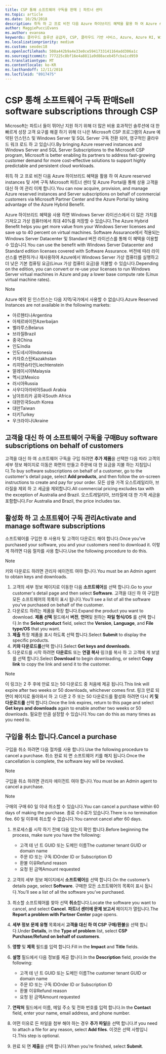 ```yaml
---
title: CSP 통해 소프트웨어 구독을 판매 | 파트너 센터
ms.topic: article
ms.date: 10/29/2018
description: 취득 하 고 프로 비전 다음 Azure 하이브리드 혜택을 활용 하 여 Azure reserved instances 및 서버 구독 Microsoft 파트너 센터 및 Azure Portal을 통해 상용 고객을 대신 하 여 관리 이제 합니다.
author: MaggiePucciEvans
ms.author: evansma
keywords: 클라우드 솔루션 공급자, CSP, 클라우드 기반 서비스, Azure, Azure RI, Windows Server, SQL Server, 소프트웨어 구독
ms.localizationpriority: medium
ms.custom: seodec18
ms.openlocfilehash: 508a442b9a4e33e0ce5941733141164add306a1c
ms.sourcegitcommit: 777225c8bf16e4a8811a9d88aceb45fcba1cd959
ms.translationtype: MT
ms.contentlocale: ko-KR
ms.lasthandoff: 12/11/2018
ms.locfileid: "8917475"
---
```

# <a name="sell-software-subscriptions-through-csp"></a><span data-ttu-id="c3f73-104">CSP 통해 소프트웨어 구독 판매</span><span class="sxs-lookup"><span data-stu-id="c3f73-104">Sell software subscriptions through CSP</span></span>

<span data-ttu-id="c3f73-105">Microsoft는 파트너 들이 뛰어난 지원 하기 위해 더 많은 비용 효과적인 솔루션에 대 한 빠르게 성장 고객 요구를 해결 하기 위해 더 나은 Microsoft CSP 프로그램의 Azure 예약된 인스턴스 및 Windows Server 및 SQL Server 구독 전환 되어, 영구적인 클라우드 워크 로드 하 고 있습니다.</span><span class="sxs-lookup"><span data-stu-id="c3f73-105">By bringing Azure reserved instances and Windows Server and SQL Server Subscriptions to the Microsoft CSP program, Microsoft is better enabling its partners to address fast-growing customer demand for more cost-effective solutions to support highly predictable and persistent cloud workloads.</span></span> 

<span data-ttu-id="c3f73-106">취득 하 고 프로 비전 다음 Azure 하이브리드 혜택을 활용 하 여 Azure reserved instances 및 서버 구독 Microsoft 파트너 센터 및 Azure Portal을 통해 상용 고객을 대신 하 여 관리 이제 합니다.</span><span class="sxs-lookup"><span data-stu-id="c3f73-106">You can now acquire, provision, and manage Azure reserved instances and Server subscriptions on behalf of commercial customers via Microsoft Partner Center and the Azure Portal by taking advantage of the Azure Hybrid Benefit.</span></span> 

<span data-ttu-id="c3f73-107">Azure 하이브리드 혜택을 사용 하면 Windows Server 라이선스에서 더 많은 가치를 가져오고 가상 컴퓨터에서 최대 40%를 저장할 수 있습니다.</span><span class="sxs-lookup"><span data-stu-id="c3f73-107">The Azure Hybrid Benefit helps you get more value from your Windows Server licenses and save up to 40 percent on virtual machines.</span></span> <span data-ttu-id="c3f73-108">Software Assurance에서 적용되는 Windows Server Datacenter 및 Standard 버전 라이선스를 통해 이 혜택을 이용할 수 있습니다.</span><span class="sxs-lookup"><span data-stu-id="c3f73-108">You can use the benefit with Windows Server Datacenter and Standard edition licenses covered with Software Assurance.</span></span> <span data-ttu-id="c3f73-109">버전에 따라 라이선스를 변환하거나 재사용하여 Azure에서 Windows Server 가상 컴퓨터를 실행하고 더 낮은 기본 컴퓨팅 요금(Linux 가상 컴퓨터 요금)을 지불할 수 있습니다.</span><span class="sxs-lookup"><span data-stu-id="c3f73-109">Depending on the edition, you can convert or re-use your licenses to run Windows Server virtual machines in Azure and pay a lower base compute rate (Linux virtual machine rates).</span></span>

> [!NOTE]  
> <span data-ttu-id="c3f73-110">Azure 예약 된 인스턴스는 다음 지역/국가에서 사용할 수 없습니다.</span><span class="sxs-lookup"><span data-stu-id="c3f73-110">Azure Reserved Instances are not available in the following markets:</span></span>  
> * <span data-ttu-id="c3f73-111">아르헨티나</span><span class="sxs-lookup"><span data-stu-id="c3f73-111">Argentina</span></span>
> * <span data-ttu-id="c3f73-112">아제르바이잔</span><span class="sxs-lookup"><span data-stu-id="c3f73-112">Azerbaijan</span></span>
> * <span data-ttu-id="c3f73-113">벨라루스</span><span class="sxs-lookup"><span data-stu-id="c3f73-113">Belarus</span></span>
> * <span data-ttu-id="c3f73-114">브라질</span><span class="sxs-lookup"><span data-stu-id="c3f73-114">Brazil</span></span>
> * <span data-ttu-id="c3f73-115">중국</span><span class="sxs-lookup"><span data-stu-id="c3f73-115">China</span></span>
> * <span data-ttu-id="c3f73-116">인도</span><span class="sxs-lookup"><span data-stu-id="c3f73-116">India</span></span>
> * <span data-ttu-id="c3f73-117">인도네시아</span><span class="sxs-lookup"><span data-stu-id="c3f73-117">Indonesia</span></span>
> * <span data-ttu-id="c3f73-118">카자흐스탄</span><span class="sxs-lookup"><span data-stu-id="c3f73-118">Kazakhstan</span></span>
> * <span data-ttu-id="c3f73-119">리히텐슈타인</span><span class="sxs-lookup"><span data-stu-id="c3f73-119">Liechtenstein</span></span>
> * <span data-ttu-id="c3f73-120">말레이시아</span><span class="sxs-lookup"><span data-stu-id="c3f73-120">Malaysia</span></span>
> * <span data-ttu-id="c3f73-121">멕시코</span><span class="sxs-lookup"><span data-stu-id="c3f73-121">Mexico</span></span>
> * <span data-ttu-id="c3f73-122">러시아</span><span class="sxs-lookup"><span data-stu-id="c3f73-122">Russia</span></span>
> * <span data-ttu-id="c3f73-123">사우디아라비아</span><span class="sxs-lookup"><span data-stu-id="c3f73-123">Saudi Arabia</span></span>
> * <span data-ttu-id="c3f73-124">남아프리카 공화국</span><span class="sxs-lookup"><span data-stu-id="c3f73-124">South Africa</span></span>
> * <span data-ttu-id="c3f73-125">대한민국</span><span class="sxs-lookup"><span data-stu-id="c3f73-125">South Korea</span></span>
> * <span data-ttu-id="c3f73-126">대만</span><span class="sxs-lookup"><span data-stu-id="c3f73-126">Taiwan</span></span>
> * <span data-ttu-id="c3f73-127">터키</span><span class="sxs-lookup"><span data-stu-id="c3f73-127">Turkey</span></span>
> * <span data-ttu-id="c3f73-128">우크라이나</span><span class="sxs-lookup"><span data-stu-id="c3f73-128">Ukraine</span></span>

## <a name="buy-software-subscriptions-on-behalf-of-customers"></a><span data-ttu-id="c3f73-129">고객을 대신 하 여 소프트웨어 구독을 구매</span><span class="sxs-lookup"><span data-stu-id="c3f73-129">Buy software subscriptions on behalf of customers</span></span>

<span data-ttu-id="c3f73-130">고객을 대신 하 여 소프트웨어 구독을 구입 하려면 **추가 제품**을 선택한 다음 따라 고객의 세부 정보 페이지로 이동은 화면의 만들고 주문에 대 한 요금을 지불 하는 지침입니다.</span><span class="sxs-lookup"><span data-stu-id="c3f73-130">To buy software subscriptions on behalf of a customer, go to the customer's detail page, select **Add products**, and then follow the on-screen instructions to create and pay for your order.</span></span> <span data-ttu-id="c3f73-131">모든 상용 가격 오스트레일리아, 브라질을 제외 하 고 세금을 제외합니다.</span><span class="sxs-lookup"><span data-stu-id="c3f73-131">All commercial pricing excludes tax with the exception of Australia and Brazil.</span></span> <span data-ttu-id="c3f73-132">오스트레일리아, 브라질에 대 한 가격 세금을 포함합니다.</span><span class="sxs-lookup"><span data-stu-id="c3f73-132">For Australia and Brazil, the price includes tax.</span></span>


## <a name="activate-and-manage-software-subscriptions"></a><span data-ttu-id="c3f73-133">활성화 하 고 소프트웨어 구독 관리</span><span class="sxs-lookup"><span data-stu-id="c3f73-133">Activate and manage software subscriptions</span></span>

<span data-ttu-id="c3f73-134">소프트웨어를 구입한 후 사용자 및 고객이 다운로드 해야 합니다.</span><span class="sxs-lookup"><span data-stu-id="c3f73-134">Once you’ve purchased your software, you and your customers need to download it.</span></span> <span data-ttu-id="c3f73-135">이렇게 하려면 다음 절차를 사용 합니다.</span><span class="sxs-lookup"><span data-stu-id="c3f73-135">Use the following procedure to do this.</span></span> 

>[!NOTE]
><span data-ttu-id="c3f73-136">키와 다운로드 하려면 관리자 에이전트 여야 합니다.</span><span class="sxs-lookup"><span data-stu-id="c3f73-136">You must be an Admin agent to obtain keys and downloads.</span></span> 

1. <span data-ttu-id="c3f73-137">고객의 세부 정보 페이지로 이동한 다음 **소프트웨어**를 선택 합니다.</span><span class="sxs-lookup"><span data-stu-id="c3f73-137">Go to your customer's detail page and then select **Software**.</span></span> <span data-ttu-id="c3f73-138">고객을 대신 하 여 구입한 모든 소프트웨어의 목록이 표시 됩니다.</span><span class="sxs-lookup"><span data-stu-id="c3f73-138">You’ll see a list of all the software you’ve purchased on behalf of the customer.</span></span> 
2.  <span data-ttu-id="c3f73-139">다운로드 하려는 제품을 확장 합니다.</span><span class="sxs-lookup"><span data-stu-id="c3f73-139">Expand the product you want to download.</span></span> <span data-ttu-id="c3f73-140">**제품 선택** 필드에서 **버전**, **언어**및 원하는 **파일 형식/OS** 를 선택 합니다.</span><span class="sxs-lookup"><span data-stu-id="c3f73-140">In the **Select product** field, select the **Version**, **Language**, and **File type/OS** that you want.</span></span> 
3.  <span data-ttu-id="c3f73-141">**제출** 특정 제품을 표시 하도록 선택 합니다.</span><span class="sxs-lookup"><span data-stu-id="c3f73-141">Select **Submit** to display the specific products.</span></span> 
4.  <span data-ttu-id="c3f73-142">**키와 다운로드를**선택 합니다.</span><span class="sxs-lookup"><span data-stu-id="c3f73-142">Select **Get keys and downloads**.</span></span> 
5.  <span data-ttu-id="c3f73-143">다운로드를 시작 하려면 **다운로드** 또는 **연결 복사** 링크를 복사 하 고 고객에 게 보낼를 선택 합니다.</span><span class="sxs-lookup"><span data-stu-id="c3f73-143">Select **Download** to begin downloading, or select **Copy link** to copy the link and send it to the customer.</span></span> 

>[!NOTE]
><span data-ttu-id="c3f73-144">이 링크는 2 주 후에 만료 또는 50 다운로드 중 처음에 제공 됩니다.</span><span class="sxs-lookup"><span data-stu-id="c3f73-144">This link will expire after two weeks or 50 downloads, whichever comes first.</span></span> <span data-ttu-id="c3f73-145">링크 만료 되 면이 페이지로 돌아와서 하 고 다른 2 주 또는 50 다운로드를 활성화 하려면 다시 **키 및 다운로드를** 선택 합니다.</span><span class="sxs-lookup"><span data-stu-id="c3f73-145">Once the link expires, return to this page and select **Get keys and downloads** again to enable another two weeks or 50 downloads.</span></span> <span data-ttu-id="c3f73-146">필요한 만큼 설정할 수 있습니다.</span><span class="sxs-lookup"><span data-stu-id="c3f73-146">You can do this as many times as you need to.</span></span> 


## <a name="cancel-a-purchase"></a><span data-ttu-id="c3f73-147">구입을 취소 합니다.</span><span class="sxs-lookup"><span data-stu-id="c3f73-147">Cancel a purchase</span></span>
<span data-ttu-id="c3f73-148">구입을 취소 하려면 다음 절차를 사용 합니다.</span><span class="sxs-lookup"><span data-stu-id="c3f73-148">Use the following procedure to cancel a purchase.</span></span> <span data-ttu-id="c3f73-149">취소 완료 되 면 소프트웨어 키를 해지 됩니다.</span><span class="sxs-lookup"><span data-stu-id="c3f73-149">Once the cancellation is complete, the software key will be revoked.</span></span> 

>[!NOTE]
><span data-ttu-id="c3f73-150">구입을 취소 하려면 관리자 에이전트 여야 합니다.</span><span class="sxs-lookup"><span data-stu-id="c3f73-150">You must be an Admin agent to cancel a purchase.</span></span> 

>[!NOTE]
><span data-ttu-id="c3f73-151">구매의 구매 60 일 이내 취소할 수 있습니다.</span><span class="sxs-lookup"><span data-stu-id="c3f73-151">You can cancel a purchase within 60 days of making the purchase.</span></span> <span data-ttu-id="c3f73-152">종료 수수료가 있습니다.</span><span class="sxs-lookup"><span data-stu-id="c3f73-152">There is no termination fee.</span></span> <span data-ttu-id="c3f73-153">60 일 이후에 취소할 수 없습니다.</span><span class="sxs-lookup"><span data-stu-id="c3f73-153">You cannot cancel after 60 days.</span></span> 

1.  <span data-ttu-id="c3f73-154">프로세스를 시작 하기 전에 다음 있는지 확인 합니다.</span><span class="sxs-lookup"><span data-stu-id="c3f73-154">Before beginning the process, make sure you have the following:</span></span> 
    -   <span data-ttu-id="c3f73-155">고객 테 넌 트 GUID 또는 도메인 이름</span><span class="sxs-lookup"><span data-stu-id="c3f73-155">The customer tenant GUID or domain name</span></span>
    -   <span data-ttu-id="c3f73-156">주문 ID 또는 구독 ID</span><span class="sxs-lookup"><span data-stu-id="c3f73-156">Order ID or Subscription ID</span></span>
    -   <span data-ttu-id="c3f73-157">환불 이유</span><span class="sxs-lookup"><span data-stu-id="c3f73-157">Refund reason</span></span>
    -   <span data-ttu-id="c3f73-158">요청 된 금액</span><span class="sxs-lookup"><span data-stu-id="c3f73-158">Amount requested</span></span>

2.  <span data-ttu-id="c3f73-159">고객의 세부 정보 페이지에서 **소프트웨어**를 선택 합니다.</span><span class="sxs-lookup"><span data-stu-id="c3f73-159">On the customer’s details page, select **Software**.</span></span> <span data-ttu-id="c3f73-160">구매한 모든 소프트웨어의 목록이 표시 됩니다.</span><span class="sxs-lookup"><span data-stu-id="c3f73-160">You’ll see a list of all the software you’ve purchased.</span></span> 

3.  <span data-ttu-id="c3f73-161">취소할 소프트웨어를 찾아 선택 **취소**합니다.</span><span class="sxs-lookup"><span data-stu-id="c3f73-161">Locate the software you want to cancel, and select **Cancel**.</span></span> <span data-ttu-id="c3f73-162">**파트너 센터에 문제 보고서** 페이지가 열립니다.</span><span class="sxs-lookup"><span data-stu-id="c3f73-162">The **Report a problem with Partner Center** page opens.</span></span> 

4.  <span data-ttu-id="c3f73-163">**세부 정보** **문제 유형** 목록에서 **고객을 대신 하 여 CSP 구매/환불**을 선택 합니다.</span><span class="sxs-lookup"><span data-stu-id="c3f73-163">Under **Details**, in the **Type of problem** list, select **CSP Purchase/Refund on behalf of customers**.</span></span>

5.  <span data-ttu-id="c3f73-164">**영향** 및 **제목** 필드를 입력 합니다.</span><span class="sxs-lookup"><span data-stu-id="c3f73-164">Fill in the **Impact** and **Title** fields.</span></span> 

6.  <span data-ttu-id="c3f73-165">**설명** 필드에서 다음 정보를 제공 합니다.</span><span class="sxs-lookup"><span data-stu-id="c3f73-165">In the **Description** field, provide the following:</span></span> 
    -   <span data-ttu-id="c3f73-166">고객 테 넌 트 GUID 또는 도메인 이름</span><span class="sxs-lookup"><span data-stu-id="c3f73-166">The customer tenant GUID or domain name</span></span>
    -   <span data-ttu-id="c3f73-167">주문 ID 또는 구독 ID</span><span class="sxs-lookup"><span data-stu-id="c3f73-167">Order ID or Subscription ID</span></span>
    -   <span data-ttu-id="c3f73-168">환불 이유</span><span class="sxs-lookup"><span data-stu-id="c3f73-168">Refund reason</span></span>
    -   <span data-ttu-id="c3f73-169">요청 된 금액</span><span class="sxs-lookup"><span data-stu-id="c3f73-169">Amount requested</span></span>

7.  <span data-ttu-id="c3f73-170">**연락처** 필드에서 이름, 메일 주소 및 전화 번호를 입력 합니다.</span><span class="sxs-lookup"><span data-stu-id="c3f73-170">In the **Contact** field, enter your name, email address, and phone number.</span></span> 

8.  <span data-ttu-id="c3f73-171">어떤 이유로 든 파일을 첨부 해야 하는 경우 **추가 파일**을 선택 합니다.</span><span class="sxs-lookup"><span data-stu-id="c3f73-171">If you need to attach a file for any reason, select **Add files**.</span></span> <span data-ttu-id="c3f73-172">이것은 선택 사항입니다.</span><span class="sxs-lookup"><span data-stu-id="c3f73-172">This step is optional.</span></span> 

9.  <span data-ttu-id="c3f73-173">완료 되 면 **제출**을 선택 합니다.</span><span class="sxs-lookup"><span data-stu-id="c3f73-173">When you’re finished, select **Submit**.</span></span>
